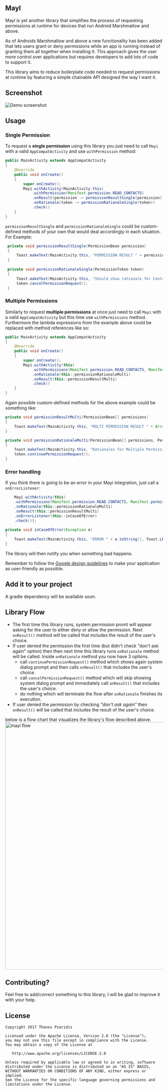 MayI
-----

MayI is yet another library that simplifies the process of requesting permissions at runtime for devices that run Android Marshmallow and above.

As of Androids Marshmallow and above a new functionality has been added that lets users grant or deny permissions while an app is running instead of granting them all
together when installing it. This approach gives the user more control over applications but requires developers to add lots of code to support it.

This library aims to reduce boilerplate code needed to request permissions at runtime by featuring a simple chainable API designed the way I want it.

Screenshot
-----------

![Demo screenshot](mayi_screenshot.gif "gif demo")

Usage
-----

### Single Permission
To request a **single permission** using this library you just need to call `Mayi` with a valid `AppCompatActivity` and use `withPermission` method:

```java
public MainActivity extends AppCompatActivity 
{
	@Override 
	public void onCreate() 
	{
	    super.onCreate();
	    Mayi.withActivity(MainActivity.this)
            .withPermission(Manifest.permission.READ_CONTACTS)
            .onResult(permission -> permissionResultSingle(permission))
            .onRationale(token -> permissionRationaleSingle(token))
            .check()
	}
}
```

`permissionResultSingle` and `permissionRationaleSingle` could be custom-defined methods of your own that would deal accordingly in each situation. For Example:

```java
 private void permissionResultSingle(PermissionBean permission)
 {
     Toast.makeText(MainActivity.this, "PERMISSION RESULT " + permission.toString(), Toast.LENGTH_LONG).show();
 }
 
 private void permissionRationaleSingle(PermissionToken token)
 {
     Toast.makeText(MainActivity.this, "Should show rationale for Contacts permission", Toast.LENGTH_LONG).show();
     token.cancelPermissionRequest();
 }
```
### Multiple Permissions
Similarly to request **multiple permissions** at once just need to call `Mayi` with a valid `AppCompatActivity` but this time use `withPermissions` method. Furthermore
the lambda expressions from the example above could be replaced with method references like so:

```java
public MainActivity extends AppCompatActivity 
{
	@Override 
	public void onCreate() 
	{
	    super.onCreate();
	    Mayi.withActivity(this)
            .withPermissions(Manifest.permission.READ_CONTACTS, Manifest.permission.ACCESS_FINE_LOCATION)
            .onRationale(this::permissionRationaleMulti)
            .onResult(this::permissionResultMulti)
            .check()
	}
}
```
Again possible custom-defined methods for the above example could be something like:

```java
private void permissionResultMulti(PermissionBean[] permissions)
{
    Toast.makeText(MainActivity.this, "MULTI PERMISSION RESULT " + Arrays.deepToString(permissions), Toast.LENGTH_LONG).show();
}

private void permissionRationaleMulti(PermissionBean[] permissions, PermissionToken token)
{
    Toast.makeText(MainActivity.this, "Rationales for Multiple Permissions " + Arrays.deepToString(permissions), Toast.LENGTH_LONG).show();
    token.continuePermissionRequest();
}
```

### Error handling
If you think there is going to be an error in your Mayi integration, just call a `onErrorListener`:

```java
    Mayi.withActivity(this)
    .withPermissions(Manifest.permission.READ_CONTACTS, Manifest.permission.ACCESS_FINE_LOCATION)
    .onRationale(this::permissionRationaleMulti)
    .onResult(this::permissionResultMulti)
    .onErrorListener(this::inCaseOfError)
    .check());
    
private void inCaseOfError(Exception e)
{
    Toast.makeText(MainActivity.this, "ERROR " + e.toString(), Toast.LENGTH_SHORT).show();
}
```
The library will then notify you when something bad happens.

Remember to follow the [Google design guidelines][1] to make your application as user-friendly as possible.


Add it to your project
----------------------
A gradle dependency will be available soon.

Library Flow
------------
* The first time this library runs, system permission promt will appear asking for the user to either deny or allow the permission.
Next `onResult()` method will be called that includes the result of the user's choice.
* If user denied the permission the first time (but didn't check "don't ask again" option) then then next time this library runs `onRationale` method will be called. Inside `onRationale` method
 you now have 3 options. 
    * call `continuePermissionRequest()` method which shows again system dialog prompt and then calls `onResult()` that includes the user's choice.
    * call `cancelPermissionRequest()` method which will skip showing system dialog prompt and immediately call `onResult()` that includes the user's choice.
    * do nothing which will terminate the flow after `onRationale` finishes its execution.
* If user denied the permission by checking _"don't ask again"_ then `onResult()` will be called that includes the result of the user's choice.

below is a flow chart that visualizes the library's flow described above.
<img src="mayi_flow.png" alt="mayi flow" title="flow chart" width="680px" height="788px"/>

Contributing?
--------------------------

Feel free to add/correct something to this library, I will be glad to improve it with your help.

License
-------

    Copyright 2017 Thanos Psaridis

    Licensed under the Apache License, Version 2.0 (the "License");
    you may not use this file except in compliance with the License.
    You may obtain a copy of the License at

       http://www.apache.org/licenses/LICENSE-2.0

    Unless required by applicable law or agreed to in writing, software
    distributed under the License is distributed on an "AS IS" BASIS,
    WITHOUT WARRANTIES OR CONDITIONS OF ANY KIND, either express or implied.
    See the License for the specific language governing permissions and
    limitations under the License.
    
[1]: http://www.google.es/design/spec/patterns/permissions.html

